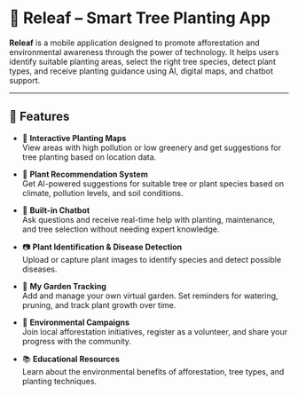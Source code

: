 # 🌱 Releaf – Smart Tree Planting App

**Releaf** is a mobile application designed to promote afforestation and environmental awareness through the power of technology. It helps users identify suitable planting areas, select the right tree species, detect plant types, and receive planting guidance using AI, digital maps, and chatbot support.

---

## 📱 Features

- 📍 **Interactive Planting Maps**  
  View areas with high pollution or low greenery and get suggestions for tree planting based on location data.

- 🌳 **Plant Recommendation System**  
  Get AI-powered suggestions for suitable tree or plant species based on climate, pollution levels, and soil conditions.

- 🤖 **Built-in Chatbot**  
  Ask questions and receive real-time help with planting, maintenance, and tree selection without needing expert knowledge.

- 📷 **Plant Identification & Disease Detection**  
  Upload or capture plant images to identify species and detect possible diseases.

- 🌿 **My Garden Tracking**  
  Add and manage your own virtual garden. Set reminders for watering, pruning, and track plant growth over time.

- 📢 **Environmental Campaigns**  
  Join local afforestation initiatives, register as a volunteer, and share your progress with the community.

- 📚 **Educational Resources**  
  Learn about the environmental benefits of afforestation, tree types, and planting techniques.

